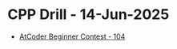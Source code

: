 # CPP Drill - 14-Jun-2025

- [AtCoder Beginner Contest - 104](https://atcoder.jp/contests/abc104)




